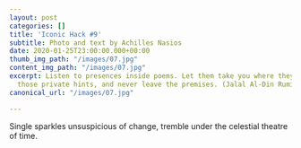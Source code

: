 ```yaml
---
layout: post
categories: []
title: 'Iconic Hack #9'
subtitle: Photo and text by Achilles Nasios
date: 2020-01-25T23:00:00.000+00:00
thumb_img_path: "/images/07.jpg"
content_img_path: "/images/07.jpg"
excerpt: Listen to presences inside poems. Let them take you where they will. Follow
  those private hints, and never leave the premises. (Jalal Al-Din Rumi)
canonical_url: "/images/07.jpg"

---
```

Single sparkles unsuspicious of change, tremble under the celestial theatre of time.